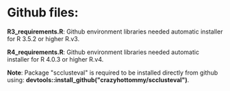 # Github files:

**R3_requirements.R**: Github environment libraries needed automatic installer for R 3.5.2 or higher R.v3.

**R4_requirements.R**: Github environment libraries needed automatic installer for R 4.0.3 or higher R.v4.

**Note**: Package "scclusteval" is required to be installed directly from github using: **devtools::install_github("crazyhottommy/scclusteval")**.




